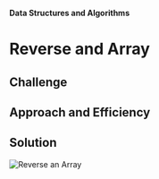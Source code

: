 **Data Structures and Algorithms**

# Reverse and Array
## Challenge

## Approach and Efficiency

## Solution
![Reverse an Array](/assets/reverse-an-array.png)